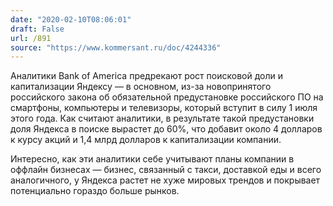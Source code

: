 ```yaml
---
date: "2020-02-10T08:06:01"
draft: False
url: /891
source: "https://www.kommersant.ru/doc/4244336"
---
```


Аналитики Bank of America предрекают рост поисковой доли и капитализации Яндексу — в основном, из-за новопринятого российского закона об обязательной предустановке российского ПО на смартфоны, компьютеры и телевизоры, который вступит в силу 1 июля этого года. Как считают аналитики, в результате такой предустановки доля Яндекса в поиске вырастет до 60%, что добавит около 4 долларов к курсу акций и 1,4 млрд долларов к капитализации компании.

Интересно, как эти аналитики себе учитывают планы компании в оффлайн бизнесах — бизнес, связанный с такси, доставкой еды и всего аналогичного, у Яндекса растет не хуже мировых трендов и покрывает потенциально гораздо больше рынков.
